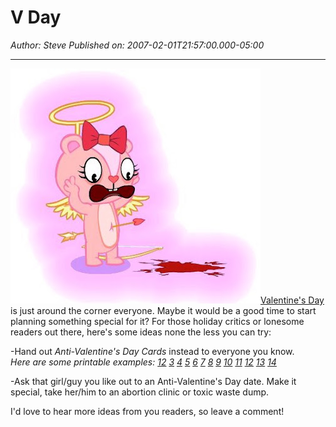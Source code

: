 # V Day

*Author: Steve*
*Published on: 2007-02-01T21:57:00.000-05:00*

---

![](vday.bmp)[Valentine's Day](http://en.wikipedia.org/wiki/Valentine) is just around the corner everyone. Maybe it would be a good time to start planning something special for it? For those holiday critics or lonesome readers out there, here's some ideas none the less you can try:  
  
-Hand out *Anti-Valentine's Day Cards* instead to everyone you know.  
*Here are some printable examples:* [*1*](http://www.deviantart.com/deviation/15147896/?qo=19&q=by%3Atrysex+in%3Ascraps&qh=sort%3Atime)[*2*](http://www.deviantart.com/deviation/15147889/?qo=20&q=by%3Atrysex+in%3Ascraps&qh=sort%3Atime) [*3*](http://www.deviantart.com/deviation/15147884/?qo=21&q=by%3Atrysex+in%3Ascraps&qh=sort%3Atime) [*4*](http://www.deviantart.com/deviation/15147879/?qo=22&q=by%3Atrysex+in%3Ascraps&qh=sort%3Atime) [*5*](http://www.deviantart.com/deviation/15147873/?qo=23&q=by%3Atrysex+in%3Ascraps&qh=sort%3Atime) [*6*](http://www.deviantart.com/deviation/15147869/?qo=24&q=by%3Atrysex+in%3Ascraps&qh=sort%3Atime) [*7*](http://www.deviantart.com/deviation/15147862/?qo=25&q=by%3Atrysex+in%3Ascraps&qh=sort%3Atime) [*8*](http://www.deviantart.com/deviation/15147853/?qo=26&q=by%3Atrysex+in%3Ascraps&qh=sort%3Atime) [*9*](http://www.deviantart.com/deviation/15147846/?qo=27&q=by%3Atrysex+in%3Ascraps&qh=sort%3Atime) [*10*](http://www.deviantart.com/deviation/15147834/?qo=28&q=by%3Atrysex+in%3Ascraps&qh=sort%3Atime) [*11*](http://www.deviantart.com/deviation/15147819/?qo=29&q=by%3Atrysex+in%3Ascraps&qh=sort%3Atime) [*12*](http://www.deviantart.com/deviation/15147816/?qo=30&q=by%3Atrysex+in%3Ascraps&qh=sort%3Atime) [*13*](http://www.deviantart.com/deviation/15147806/?qo=31&q=by%3Atrysex+in%3Ascraps&qh=sort%3Atime) [*14*](http://www.deviantart.com/deviation/15147793/?qo=32&q=by%3Atrysex+in%3Ascraps&qh=sort%3Atime)   
  
-Ask that girl/guy you like out to an Anti-Valentine's Day date. Make it special, take her/him to an abortion clinic or toxic waste dump.  
  
I'd love to hear more ideas from you readers, so leave a comment!